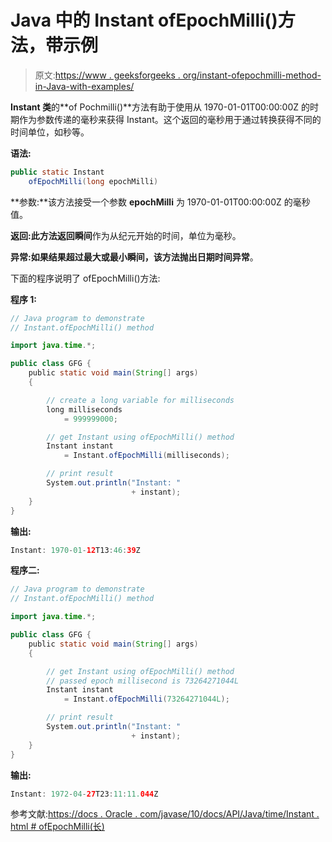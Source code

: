# Java 中的 Instant ofEpochMilli()方法，带示例

> 原文:[https://www . geeksforgeeks . org/instant-ofepochmilli-method-in-Java-with-examples/](https://www.geeksforgeeks.org/instant-ofepochmilli-method-in-java-with-examples/)

**Instant 类**的**of Pochmilli()**方法有助于使用从 1970-01-01T00:00:00Z 的时期作为参数传递的毫秒来获得 Instant。这个返回的毫秒用于通过转换获得不同的时间单位，如秒等。

**语法:**

```java
public static Instant 
    ofEpochMilli(long epochMilli)
```

**参数:**该方法接受一个参数 **epochMilli** 为 1970-01-01T00:00:00Z 的毫秒值。

**返回:**此方法返回**瞬间**作为从纪元开始的时间，单位为毫秒。

**异常:**如果结果超过最大或最小瞬间，该方法抛出**日期时间异常**。

下面的程序说明了 ofEpochMilli()方法:

**程序 1:**

```java
// Java program to demonstrate
// Instant.ofEpochMilli() method

import java.time.*;

public class GFG {
    public static void main(String[] args)
    {

        // create a long variable for milliseconds
        long milliseconds
            = 999999000;

        // get Instant using ofEpochMilli() method
        Instant instant
            = Instant.ofEpochMilli(milliseconds);

        // print result
        System.out.println("Instant: "
                           + instant);
    }
}
```

**输出:**

```java
Instant: 1970-01-12T13:46:39Z

```

**程序二:**

```java
// Java program to demonstrate
// Instant.ofEpochMilli() method

import java.time.*;

public class GFG {
    public static void main(String[] args)
    {

        // get Instant using ofEpochMilli() method
        // passed epoch millisecond is 73264271044L
        Instant instant
            = Instant.ofEpochMilli(73264271044L);

        // print result
        System.out.println("Instant: "
                           + instant);
    }
}
```

**输出:**

```java
Instant: 1972-04-27T23:11:11.044Z

```

参考文献:[https://docs . Oracle . com/javase/10/docs/API/Java/time/Instant . html # ofEpochMilli(长)](https://docs.oracle.com/javase/10/docs/api/java/time/Instant.html#ofEpochMilli(long))